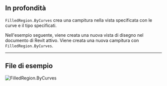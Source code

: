 ## In profondità
`FilledRegion.ByCurves` crea una campitura nella vista specificata con le curve e il tipo specificati.

Nell'esempio seguente, viene creata una nuova vista di disegno nel documento di Revit attivo. Viene creata una nuova campitura con `FilledRegion.ByCurves`.

___
## File di esempio

![FilledRegion.ByCurves](./Revit.Elements.FilledRegion.ByCurves_img.jpg)
